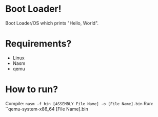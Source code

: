 # Boot Loader!
Boot Loader/OS which prints "Hello, World".
# Requirements?
- Linux
- Nasm
- qemu
# How to run?
Compile: ``nasm -f bin [ASSEMBLY File Name] -o [File Name].bin``
Run: ``qemu-system-x86_64 [File Name].bin 
